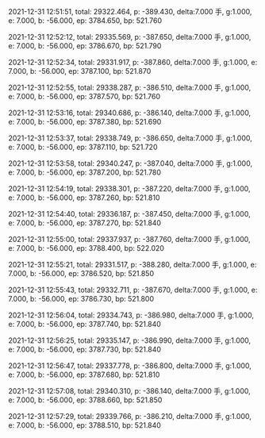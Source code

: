 2021-12-31 12:51:51, total: 29322.464, p: -389.430, delta:7.000 手, g:1.000, e: 7.000, b: -56.000, ep: 3784.650, bp: 521.760

2021-12-31 12:52:12, total: 29335.569, p: -387.650, delta:7.000 手, g:1.000, e: 7.000, b: -56.000, ep: 3786.670, bp: 521.790

2021-12-31 12:52:34, total: 29331.917, p: -387.860, delta:7.000 手, g:1.000, e: 7.000, b: -56.000, ep: 3787.100, bp: 521.870

2021-12-31 12:52:55, total: 29338.287, p: -386.510, delta:7.000 手, g:1.000, e: 7.000, b: -56.000, ep: 3787.570, bp: 521.760

2021-12-31 12:53:16, total: 29340.686, p: -386.140, delta:7.000 手, g:1.000, e: 7.000, b: -56.000, ep: 3787.380, bp: 521.690

2021-12-31 12:53:37, total: 29338.749, p: -386.650, delta:7.000 手, g:1.000, e: 7.000, b: -56.000, ep: 3787.110, bp: 521.720

2021-12-31 12:53:58, total: 29340.247, p: -387.040, delta:7.000 手, g:1.000, e: 7.000, b: -56.000, ep: 3787.200, bp: 521.780

2021-12-31 12:54:19, total: 29338.301, p: -387.220, delta:7.000 手, g:1.000, e: 7.000, b: -56.000, ep: 3787.260, bp: 521.810

2021-12-31 12:54:40, total: 29336.187, p: -387.450, delta:7.000 手, g:1.000, e: 7.000, b: -56.000, ep: 3787.270, bp: 521.840

2021-12-31 12:55:00, total: 29337.937, p: -387.760, delta:7.000 手, g:1.000, e: 7.000, b: -56.000, ep: 3788.400, bp: 522.020

2021-12-31 12:55:21, total: 29331.517, p: -388.280, delta:7.000 手, g:1.000, e: 7.000, b: -56.000, ep: 3786.520, bp: 521.850

2021-12-31 12:55:43, total: 29332.711, p: -387.670, delta:7.000 手, g:1.000, e: 7.000, b: -56.000, ep: 3786.730, bp: 521.800

2021-12-31 12:56:04, total: 29334.743, p: -386.980, delta:7.000 手, g:1.000, e: 7.000, b: -56.000, ep: 3787.740, bp: 521.840

2021-12-31 12:56:25, total: 29335.147, p: -386.990, delta:7.000 手, g:1.000, e: 7.000, b: -56.000, ep: 3787.730, bp: 521.840

2021-12-31 12:56:47, total: 29337.778, p: -386.800, delta:7.000 手, g:1.000, e: 7.000, b: -56.000, ep: 3787.680, bp: 521.810

2021-12-31 12:57:08, total: 29340.310, p: -386.140, delta:7.000 手, g:1.000, e: 7.000, b: -56.000, ep: 3788.660, bp: 521.850

2021-12-31 12:57:29, total: 29339.766, p: -386.210, delta:7.000 手, g:1.000, e: 7.000, b: -56.000, ep: 3788.510, bp: 521.840